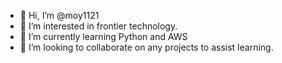- 👋 Hi, I’m @moy1121
- 👀 I’m interested in frontier technology.
- 🌱 I’m currently learning Python and AWS
- 💞️ I’m looking to collaborate on any projects to assist learning. 

<!---
moy1121/moy1121 is a ✨ special ✨ repository because its `README.md` (this file) appears on your GitHub profile.
You can click the Preview link to take a look at your changes.
--->
